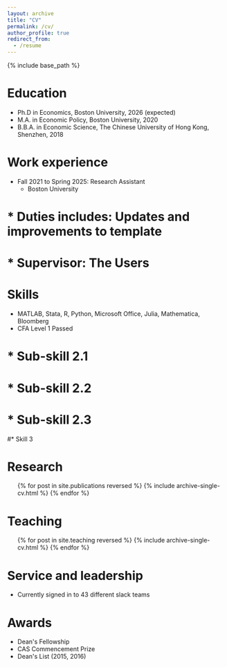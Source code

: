 ```yaml
---
layout: archive
title: "CV"
permalink: /cv/
author_profile: true
redirect_from:
  - /resume
---
```


{% include base_path %}

Education
======
* Ph.D in Economics, Boston University, 2026 (expected)
* M.A. in Economic Policy, Boston University, 2020
* B.B.A. in Economic Science, The Chinese University of Hong Kong, Shenzhen, 2018

Work experience
======
* Fall 2021 to Spring 2025: Research Assistant
  * Boston University
#  * Duties includes: Updates and improvements to template
#  * Supervisor: The Users
  
Skills
======
* MATLAB, Stata, R, Python, Microsoft Office, Julia, Mathematica, Bloomberg
* CFA Level 1 Passed
#  * Sub-skill 2.1
#  * Sub-skill 2.2
#  * Sub-skill 2.3
#* Skill 3

Research
======
  <ul>{% for post in site.publications reversed %}
    {% include archive-single-cv.html %}
  {% endfor %}</ul>
  
Teaching
======
  <ul>{% for post in site.teaching reversed %}
    {% include archive-single-cv.html %}
  {% endfor %}</ul>
  
Service and leadership
======
* Currently signed in to 43 different slack teams

Awards
======
* Dean's Fellowship
* CAS Commencement Prize
* Dean's List (2015, 2016)
